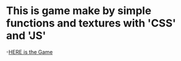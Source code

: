 # This is game make by simple functions and textures with 'CSS' and 'JS' 

-[HERE is the Game](https://justlolx.github.io/JumpingGame/Game.html)